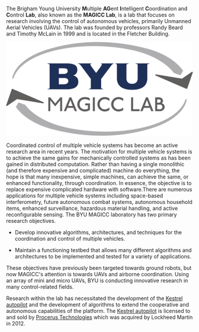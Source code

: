 The Brigham Young University <b>M</b>ultiple <b>AG</b>ent <b>I</b>ntelligent <b>C</b>oordination and <b>C</b>ontrol <b>Lab</b>, also known as the **MAGICC Lab**, is a lab that focuses on research involving the control of autonomous vehicles, primarily Unmanned Aerial Vehicles (UAVs). The lab was founded by professors Randy Beard and Timothy McLain in 1999 and is located in the Fletcher Building.

![](assets/magicc_logo.svg)

Coordinated control of multiple vehicle systems has become an active research area in recent years. The motivation for multiple vehicle systems is to achieve the same gains for mechanically controlled systems as has been gained in distributed computation. Rather than having a single monolithic (and therefore expensive and complicated) machine do everything, the hope is that many inexpensive, simple machines, can achieve the same, or enhanced functionality, through coordination. In essence, the objective is to replace expensive complicated hardware with software.There are numerous applications for multiple vehicle systems including space-based interferometry, future autonomous combat systems, autonomous household items, enhanced surveillance, hazardous material handling, and active reconfigurable sensing. The BYU MAGICC laboratory has two primary research objectives.

* Develop innovative algorithms, architectures, and techniques for the coordination and control of multiple vehicles.

* Maintain a functioning testbed that allows many different algorithms and architectures to be implemented and tested for a variety of applications.

These objectives have previously been targeted towards ground robots, but now MAGICC's attention is towards UAVs and airborne coordination. Using an array of mini and micro UAVs, BYU is conducting innovative research in many control-related fields.

Research within the lab has necessitated the development of the [Kestrel autopilot](http://www.lockheedmartin.com/us/products/procerus/kestrel-autopilot.html) and the development of algorithms to extend the cooperative and autonomous capabilities of the platform. The [Kestrel autopilot](http://www.lockheedmartin.com/us/products/procerus/kestrel-autopilot.html) is licensed to and sold by [Procerus Technologies](http://www.lockheedmartin.com/us/products/procerus.html) which was acquired by Lockheed Martin in 2012.
